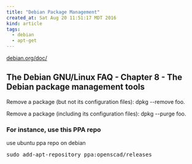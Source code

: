```yaml
---
title: "Debian Package Management"
created_at: Sat Aug 20 11:51:17 MDT 2016
kind: article
tags:
  - debian
  - apt-get
---
```



<a href="https://www.debian.org/doc/manuals/debian-faq/ch-pkgtools.en.html" target="_blank">debian.org/doc/</a>

## The Debian GNU/Linux FAQ - Chapter 8 - The Debian package management tools 

Remove a package (but not its configuration files): dpkg --remove foo.

Remove a package (including its configuration files): dpkg --purge foo.


### For instance, use this PPA repo

use ubuntu ppa repo on debian

<pre>
sudo add-apt-repository ppa:openscad/releases
</pre>
				
<!--
html boilerplate
<a href="" target="_blank"></a>
<a name=""></a>
<img src="" width="400px">
<ul>
  <li></li>
</ul>
<pre>
</pre>
<pre><code>
</code></pre>
-->
